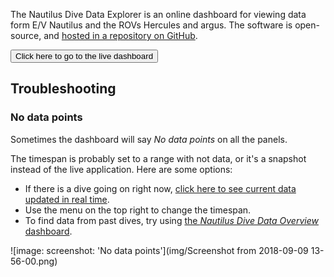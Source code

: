 

The Nautilus Dive Data Explorer is an online dashboard for viewing data form E/V Nautilus and the ROVs Hercules and argus. The software is open-source, and [hosted in a repository on GitHub](http://github.com/jarmokivekas/nautilus-dive-data-explorer).


[<button>Click here to go to the live dashboard</button>](http://dataexplorer.guttula.com:3000)


## Troubleshooting



### No data points

Sometimes the dashboard will say _No data points_ on all the panels.

The timespan is probably set to a range with not data, or it's a snapshot instead of the live application. Here are some options:


- If there is a dive going on right now, [click here to see current data updated in real time](http://dataexplorer.guttula.com:3000/d/H7uIBYhiz/nautilus-dive-data-explorer?orgId=1&from=now-3h&to=now).
- Use the menu on the top right to change the timespan.
- To find data from past dives, try using [the _Nautilus Dive Data Overview_ dashboard](http://dataexplorer.guttula.com:3000/d/VAU2Le2mz/nautilus-dive-data-overview?orgId=1).

![image: screenshot: 'No data points'](img/Screenshot from 2018-09-09 13-56-00.png)
